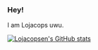 ### Hey!

I am Lojacops uwu.

[![Lojacopsen's GitHub stats](https://github-readme-stats.vercel.app/api?username=Lojacopsen)](https://github.com/Lojacopsen/github-readme-stats)
